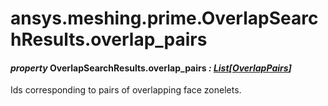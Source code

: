 # ansys.meshing.prime.OverlapSearchResults.overlap_pairs

#### *property* OverlapSearchResults.overlap_pairs *: [List](https://docs.python.org/3.11/library/typing.html#typing.List)[[OverlapPairs](ansys.meshing.prime.OverlapPairs.md#ansys.meshing.prime.OverlapPairs)]*

Ids corresponding to pairs of overlapping face zonelets.

<!-- !! processed by numpydoc !! -->
